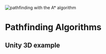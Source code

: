 <img src="http://i.giphy.com/huJEYlQEr3SBq.gif" alt="pathfinding with the A* algorithm" />

# Pathfinding Algorithms

## Unity 3D example
